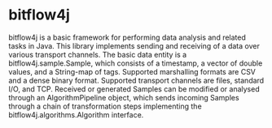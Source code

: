 # bitflow4j
bitflow4j is a basic framework for performing data analysis and related tasks in Java.
This library implements sending and receiving of a data over various transport channels.
The basic data entity is a bitflow4j.sample.Sample, which consists of a timestamp, a vector of double values, and a String-map of tags.
Supported marshalling formats are CSV and a dense binary format.
Supported transport channels are files, standard I/O, and TCP.
Received or generated Samples can be modified or analysed through an AlgorithmPipeline object, which sends incoming Samples through a chain of transformation steps implementing the bitflow4j.algorithms.Algorithm interface.

